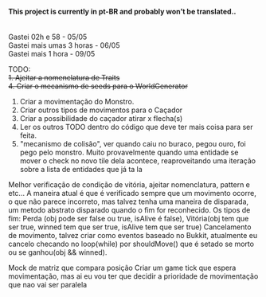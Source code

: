 **This project is currently in pt-BR and probably won’t be translated..**
<br>
<br>
<br>
Gastei 02h e 58 - 05/05<br>
Gastei mais umas 3 horas - 06/05<br>
Gastei mais 1 hora - 09/05<br>

TODO:<br>
~~1. Ajeitar a nomenclatura de Traits~~<br>
~~4. Criar o mecanismo de seeds para o WorldGenerator~~

1. Criar a movimentação do Monstro.
2. Criar outros tipos de movimentos para o Caçador
3. Criar a possibilidade do caçador atirar x flecha(s)
4. Ler os outros TODO dentro do código que deve ter mais coisa para ser feita.
5. "mecanismo de colisão", ver quando caiu no buraco, pegou ouro, foi pego pelo monstro.
Muito provavelmente quando uma entidade se mover o check no novo tile dela acontece, reaproveitando uma iteração
sobre a lista de entidades que já ta la

Melhor verificação de condição de vitória, ajeitar nomenclatura, pattern e etc... 
A maneira atual é que é verificado sempre que um movimento ocorre, o que não parece incorreto, mas talvez
tenha uma maneira de disparada, um metodo abstrato disparado quando o fim for reconhecido.
Os tipos de fim: Perda (obj pode ser false ou true, isAlive é false), Vitória(obj tem que ser true,
winned tem que ser true, isAlive tem que ser true)
Cancelamento de movimento, talvez criar como eventos baseado no Bukkit, atualmente eu cancelo checando
no loop(while) por shouldMove() que é setado se morto ou se ganhou(obj && winned).


Mock de matriz que compara posição 
Criar um game tick que espera movimentação, mas ai eu vou ter
que decidir a prioridade de movimentação que nao vai ser
paralela
